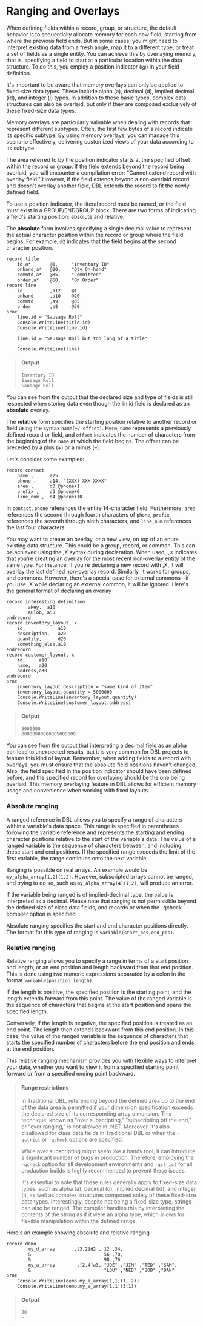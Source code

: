 # Ranging and Overlays

When defining fields within a record, group, or structure, the default behavior is to sequentially allocate memory for each new field, starting from where the previous field ends. But in some cases, you might need to interpret existing data from a fresh angle, map it to a different type, or treat a set of fields as a single entity. You can achieve this by overlaying memory, that is, specifying a field to start at a particular location within the data structure. To do this, you employ a position indicator (@) in your field definition.

It's important to be aware that memory overlays can only be applied to fixed-size data types. These include alpha (a), decimal (d), implied decimal (id), and integer (i) types. In addition to these basic types, complex data structures can also be overlaid, but only if they are composed exclusively of these fixed-size data types.

Memory overlays are particularly valuable when dealing with records that represent different subtypes. Often, the first few bytes of a record indicate its specific subtype. By using memory overlays, you can manage this scenario effectively, delivering customized views of your data according to its subtype.

The area referred to by the position indicator starts at the specified offset within the record or group. If the field extends beyond the record being overlaid, you will encounter a compilation error: "Cannot extend record with overlay field." However, if the field extends beyond a non-overlaid record and doesn't overlay another field, DBL extends the record to fit the newly defined field.

To use a position indicator, the literal record must be named, or the field must exist in a GROUP/ENDGROUP block. There are two forms of indicating a field's starting position: absolute and relative.

The **absolute** form involves specifying a single decimal value to represent the actual character position within the record or group where the field begins. For example, `@2` indicates that the field begins at the second character position.

```dbl
record title
    id,a*       @1,     "Inventory ID"
    onhand,a*   @20,    "Qty On-hand"
    commtd,a*   @35,    "Committed"
    order,a*    @50,    "On Order"
record line
    id          ,a12    @1
    onhand      ,a10    @20
    commtd      ,a9     @35
    order       ,a8     @50
proc
    line.id = "Sausage Roll"
    Console.WriteLine(title.id)
    Console.WriteLine(line.id)

    line.id = "Sausage Roll but too long of a title"

    Console.WriteLine(line)
```

> #### Output
> ```
> Inventory ID
> Sausage Roll
> Sausage Roll
> ```

You can see from the output that the declared size and type of fields is still respected when storing data even though the lin.id field is declared as an **absolute** overlay.

The **relative** form specifies the starting position relative to another record or field using the syntax `name[+/–offset]`. Here, `name` represents a previously defined record or field, and `offset` indicates the number of characters from the beginning of the `name` at which the field begins. The offset can be preceded by a plus (+) or a minus (–).

Let's consider some examples:

```dbl
record contact
    name ,      a25
    phone ,     a14, "(XXX) XXX-XXXX"
    area ,      d3 @phone+1
    prefix ,    d3 @phone+6
    line_num ,  d4 @phone+10
```

In `contact`, `phone` references the entire 14-character field. Furthermore, `area` references the second through fourth characters of `phone`, `prefix` references the seventh through ninth characters, and `line_num` references the last four characters.

You may want to create an overlay, or a new view, on top of an entire existing data structure. This could be a group, record, or common. This can be achieved using the ,X syntax during declaration. When used, `,X` indicates that you're creating an overlay for the most recent non-overlay entity of the same type. For instance, if you're declaring a new record with ,X, it will overlay the last defined non-overlay record. Similarly, it works for  groups, and commons. However, there's a special case for external commons—if you use ,X while declaring an external common, it will be ignored. Here's the general format of declaring an overlay

```dbl
record interesting_definition
        aKey,  a10
        aBlob, a50
endrecord
record inventory_layout, x
    id,            a10
    description,   a20
    quantity,      d20
    something_else,a10
endrecord
record customer_layout, x
    id,     a10
    name,   a20
    address,a30
endrecord
proc
    inventory_layout.description = "some kind of item"
    inventory_layout.quantity = 5000000
    Console.WriteLine(inventory_layout.quantity)
    Console.WriteLine(customer_layout.address)
```

> #### Output
> ```
> 5000000
> 00000000000005000000
> ```

You can see from the output that interpreting a decimal field as an alpha can lead to unexpected results, but it is very common for DBL projects to feature this kind of layout. Remember, when adding fields to a record with overlays, you must ensure that the absolute field positions haven't changed. Also, the field specified in the position indicator should have been defined before, and the specified record for overlaying should be the one being overlaid. This memory overlaying feature in DBL allows for efficient memory usage and convenience when working with fixed layouts.


### Absolute ranging
A ranged reference in DBL allows you to specify a range of characters within a variable's data space. This range is specified in parentheses following the variable reference and represents the starting and ending character positions relative to the start of the variable's data. The value of a ranged variable is the sequence of characters between, and including, these start and end positions. If the specified range exceeds the limit of the first variable, the range continues onto the next variable.

Ranging is possible on real arrays. An example would be `my_alpha_array[1,2](1,2)`. However, subscripted arrays cannot be ranged, and trying to do so, such as `my_alpha_array(4)(1,2)`, will produce an error.

If the variable being ranged is of implied-decimal type, the value is interpreted as a decimal. Please note that ranging is not permissible beyond the defined size of class data fields, and records or when the -qcheck compiler option is specified.

Absolute ranging specifies the start and end character positions directly. The format for this type of ranging is `variable(start_pos,end_pos)`. 

### Relative ranging

Relative ranging allows you to specify a range in terms of a start position and length, or an end position and length backward from that end position. This is done using two numeric expressions separated by a colon in the format `variable(position:length)`.

If the length is positive, the specified position is the starting point, and the length extends forward from this point. The value of the ranged variable is the sequence of characters that begins at the start position and spans the specified length.

Conversely, if the length is negative, the specified position is treated as an end point. The length then extends backward from this end position. In this case, the value of the ranged variable is the sequence of characters that starts the specified number of characters before the end position and ends at the end position.

This relative ranging mechanism provides you with flexible ways to interpret your data, whether you want to view it from a specified starting point forward or from a specified ending point backward.

> #### Range restrictions
> In Traditional DBL, referencing beyond the defined area up to the end of the data area is permitted if your dimension specification exceeds the declared size of its corresponding array dimension. This technique, known as "over subscripting," "subscripting off the end," or "over ranging," is not allowed in .NET. Moreover, it's also disallowed for class data fields in Traditional DBL or when the `-qstrict` or `-qcheck` options are specified.
> 
> While over subscripting might seem like a handy tool, it can introduce a significant number of bugs in production. Therefore, employing the `-qcheck` option for all development environments and `-qstrict` for all production builds is highly recommended to prevent these issues.
> 
> It's essential to note that these rules generally apply to fixed-size data types, such as alpha (a), decimal (d), implied decimal (id), and integer (i), as well as complex structures composed solely of these fixed-size data types. Interestingly, despite not being a fixed-size type, strings can also be ranged. The compiler handles this by interpreting the contents of the string as if it were an alpha type, which allows for flexible manipulation within the defined range.

Here's an example showing absolute and relative ranging.

```dbl
record demo
        my_d_array       ,[3,2]d2 , 12 ,34,
        &                           56 ,78,
        &                           98 ,76
        my_a_array        ,[2,4]a3, "JOE" ,"JIM" ,"TED" ,"SAM",
        &                           "LOU" ,"NED" ,"BOB" ,"DAN"
proc
    Console.WriteLine(demo.my_a_array[1,1](1, 2))
    Console.WriteLine(demo.my_a_array[1,1](3:1))
```

> #### Output
> ```
> JO
> E
> ```


